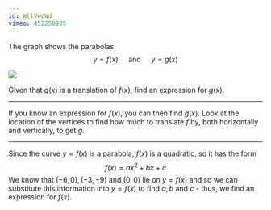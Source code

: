 ```yaml
---
id: WllVwoWd
vimeo: 452250905
---
```


The graph shows the parabolas
$$
y = f(x) \quad \text{ and } \quad y = g(x)
$$

![](/img/learn/translations-1.png)

Given that $g(x)$ is a translation of $f(x),$ find an expression for $g(x).$

---

If you know an expression for $f(x)$, you can then find $g(x).$ Look at the location of the vertices to find how much to translate $f$ by, both horizontally and vertically, to get $g.$

---

Since the curve $y = f(x)$ is a parabola, $f(x)$ is a quadratic, so it has the form
$$
f(x) = ax^2 + bx + c
$$
We know that $(-6,0), (-3, -9)$ and $(0,0)$ lie on $y = f(x)$ and so we can substitute this information into $y = f(x)$ to find $a, b$ and $c$ - thus, we find an expression for $f(x).$
